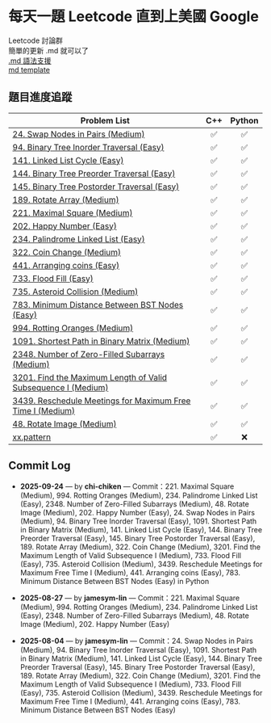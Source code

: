 # 每天一題 Leetcode 直到上美國 Google

Leetcode 討論群  
簡單的更新 .md 就可以了  
[.md 語法支援](https://hackmd.io/@eMP9zQQ0Qt6I8Uqp2Vqy6w/SyiOheL5N/%2FzMIQV80gSiGGkKk1sa8HZA)  
[md template](https://github.com/Chi-chicken/Leet-a-day-Google-I-slay/blob/main/template.md)

## 題目進度追蹤

| Problem List | C++ | Python |
|--------------------|:---:|:------:|
| [24. Swap Nodes in Pairs (Medium)](./24.%20Swap%20Nodes%20in%20Pairs%20(Medium)/README.md) | ✅ | ✅ |
| [94. Binary Tree Inorder Traversal (Easy)](./94.%20Binary%20Tree%20Inorder%20Traversal%20(Easy)/README.md) | ✅ | ✅ |
| [141. Linked List Cycle (Easy)](./141.%20Linked%20List%20Cycle%20(Easy)/README.md) | ✅ | ✅ |
| [144. Binary Tree Preorder Traversal (Easy)](./144.%20Binary%20Tree%20Preorder%20Traversal%20(Easy)/README.md) | ✅ | ✅ |
| [145. Binary Tree Postorder Traversal (Easy)](./145.%20Binary%20Tree%20Postorder%20Traversal%20(Easy)/README.md) | ✅ | ✅ |
| [189. Rotate Array (Medium)](./189.%20Rotate%20Array%20(Medium)/README.md) | ✅ | ✅ |
| [221. Maximal Square (Medium)](./221.%20Maximal%20Square%20(Medium)/README.md) | ✅ | ✅ |
| [202. Happy Number (Easy)](./202.%20Happy%20Number%20(Easy)/README.md) | ✅ | ✅ |
| [234. Palindrome Linked List (Easy)](./234.%20Palindrome%20Linked%20List%20(Easy)/README.md) | ✅ | ✅ |
| [322. Coin Change (Medium)](./322.%20Coin%20Change%20(Medium)/README.md) | ✅ | ✅ |
| [441. Arranging coins (Easy)](./441.%20Arranging%20coins%20(Easy)/README.md) | ✅ | ✅ |
| [733. Flood Fill (Easy)](./733.%20Flood%20Fill%20(Easy)/README.md) | ✅ | ✅ |
| [735. Asteroid Collision (Medium)](./735.%20Asteroid%20Collision%20(Medium)/README.md) | ✅ | ✅ |
| [783. Minimum Distance Between BST Nodes (Easy)](./783.%20Minimum%20Distance%20Between%20BST%20Nodes%20(Easy)/README.md) | ✅ | ✅ |
| [994. Rotting Oranges (Medium)](./994.%20Rotting%20Oranges%20(Medium)/README.md) | ✅ | ✅ |
| [1091. Shortest Path in Binary Matrix (Medium)](./1091.%20Shortest%20Path%20in%20Binary%20Matrix%20(Medium)/README.md) | ✅ | ✅ |
| [2348. Number of Zero-Filled Subarrays (Medium)](./2348.%20Number%20of%20Zero-Filled%20Subarrays%20(Medium)/README.md) | ✅ | ✅ |
| [3201. Find the Maximum Length of Valid Subsequence I (Medium)](./3201.%20Find%20the%20Maximum%20Length%20of%20Valid%20Subsequence%20I%20(Medium)/README.md) | ✅ | ✅ |
| [3439. Reschedule Meetings for Maximum Free Time I (Medium)](./3439.%20Reschedule%20Meetings%20for%20Maximum%20Free%20Time%20I%20(Medium)/README.md) | ✅ | ✅ |
| [48. Rotate Image (Medium)](./48.%20Rotate%20Image%20(Medium)/README.md) | ✅ | ✅ |
| [xx.pattern]() | ✅ | ❌ |

## Commit Log

- **2025-09-24** — by **chi-chiken** — Commit：221. Maximal Square (Medium), 994. Rotting Oranges (Medium), 234. Palindrome Linked List (Easy), 2348. Number of Zero-Filled Subarrays (Medium), 48. Rotate Image (Medium), 202. Happy Number (Easy), 24. Swap Nodes in Pairs (Medium), 94. Binary Tree Inorder Traversal (Easy), 1091. Shortest Path in Binary Matrix (Medium), 141. Linked List Cycle (Easy), 144. Binary Tree Preorder Traversal (Easy), 145. Binary Tree Postorder Traversal (Easy), 189. Rotate Array (Medium), 322. Coin Change (Medium), 3201. Find the Maximum Length of Valid Subsequence I (Medium), 733. Flood Fill (Easy), 735. Asteroid Collision (Medium), 3439. Reschedule Meetings for Maximum Free Time I (Medium), 441. Arranging coins (Easy), 783. Minimum Distance Between BST Nodes (Easy) in Python

- **2025-08-27** — by **jamesym-lin** — Commit：221. Maximal Square (Medium), 994. Rotting Oranges (Medium), 234. Palindrome Linked List (Easy), 2348. Number of Zero-Filled Subarrays (Medium), 48. Rotate Image (Medium), 202. Happy Number (Easy)

- **2025-08-04** — by **jamesym-lin** — Commit：24. Swap Nodes in Pairs (Medium), 94. Binary Tree Inorder Traversal (Easy), 1091. Shortest Path in Binary Matrix (Medium), 141. Linked List Cycle (Easy), 144. Binary Tree Preorder Traversal (Easy), 145. Binary Tree Postorder Traversal (Easy), 189. Rotate Array (Medium), 322. Coin Change (Medium), 3201. Find the Maximum Length of Valid Subsequence I (Medium), 733. Flood Fill (Easy), 735. Asteroid Collision (Medium), 3439. Reschedule Meetings for Maximum Free Time I (Medium), 441. Arranging coins (Easy), 783. Minimum Distance Between BST Nodes (Easy)
